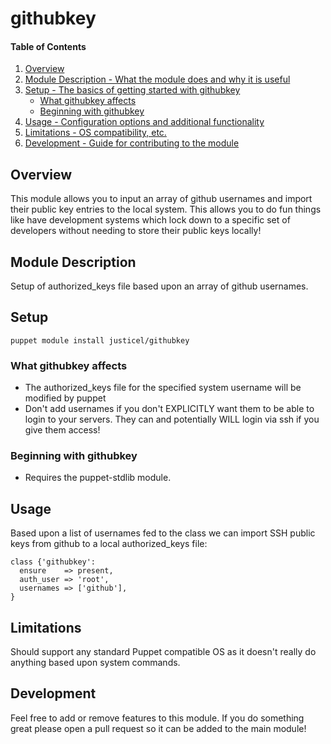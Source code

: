 # githubkey

#### Table of Contents

1. [Overview](#overview)
2. [Module Description - What the module does and why it is useful](#module-description)
3. [Setup - The basics of getting started with githubkey](#setup)
    * [What githubkey affects](#what-githubkey-affects)
    * [Beginning with githubkey](#beginning-with-githubkey)
4. [Usage - Configuration options and additional functionality](#usage)
5. [Limitations - OS compatibility, etc.](#limitations)
6. [Development - Guide for contributing to the module](#development)

## Overview

This module allows you to input an array of github usernames and import their public key
entries to the local system. This allows you to do fun things like have development systems
which lock down to a specific set of developers without needing to store their public keys locally!

## Module Description

Setup of authorized_keys file based upon an array of github usernames.

## Setup

    puppet module install justicel/githubkey

### What githubkey affects

* The authorized_keys file for the specified system username will be modified by puppet
* Don't add usernames if you don't EXPLICITLY want them to be able to login to your servers.
  They can and potentially WILL login via ssh if you give them access!

### Beginning with githubkey

* Requires the puppet-stdlib module.

## Usage

Based upon a list of usernames fed to the class we can import SSH public keys from github to a local authorized_keys file:

    class {'githubkey':
      ensure    => present,
      auth_user => 'root',
      usernames => ['github'],
    }

## Limitations

Should support any standard Puppet compatible OS as it doesn't really do anything
based upon system commands.

## Development

Feel free to add or remove features to this module. If you do something great
please open a pull request so it can be added to the main module!
